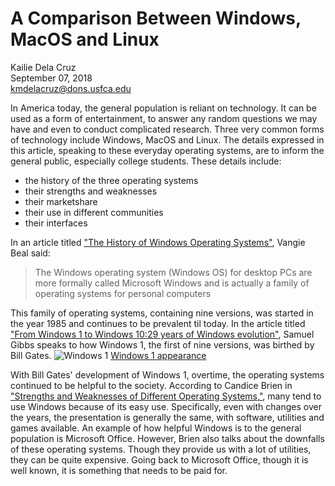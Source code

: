 # A Comparison Between Windows, MacOS and Linux

Kailie Dela Cruz   
September 07, 2018     
kmdelacruz@dons.usfca.edu

In America today, the general population is reliant on technology. It can be used as a form of entertainment, to answer any random questions we may have and even to conduct complicated research. Three very common forms of technology include Windows, MacOS and Linux. The details expressed in this article, speaking to these everyday operating systems, are to inform the general public, especially college students. These details include:

* the history of the three operating systems
* their strengths and weaknesses
* their marketshare
* their use in different communities
* their interfaces

In an article titled ["The History of Windows Operating Systems"](https://www.webopedia.com/DidYouKnow/Hardware_Software/history_of_microsoft_windows_operating_system.html), Vangie Beal said:

> The Windows operating system (Windows OS) for desktop PCs are more formally called Microsoft Windows and is actually a family of operating systems for personal computers

This family of operating systems, containing nine versions, was started in the year 1985 and continues to be prevalent til today. In the article titled ["From Windows 1 to Windows 10:29 years of Windows evolution"](https://www.theguardian.com/technology/2014/oct/02/from-windows-1-to-windows-10-29-years-of-windows-evolution), Samuel Gibbs speaks to how Windows 1, the first of nine versions, was birthed by Bill Gates.
![Windows 1](http://home.bt.com/images/windows-1-desktop-141516906488103901-141119144607.jpg) [Windows 1 appearance](http://home.bt.com/images/windows-1-desktop-141516906488103901-141119144607.jpg)    

With Bill Gates' development of Windows 1, overtime, the operating systems continued to be helpful to the society. According to Candice Brien in ["Strengths and Weaknesses of Different Operating Systems,"](https://candicebrien.wordpress.com/2015/05/24/strengths-and-weaknesses-of-different-operating-systems/), many tend to use Windows because of its easy use. Specifically, even with changes over the years, the presentation is generally the same, with software, utilities and games available. An example of how helpful Windows is to the general population is Microsoft Office. However, Brien also talks about the downfalls of these operating systems. Though they provide us with a lot of utilities, they can be quite expensive. Going back to Microsoft Office, though it is well known, it is something that needs to be paid for. 
